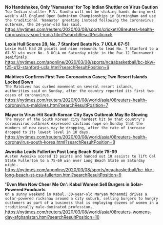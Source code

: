 **No Handshakes, Only 'Namastes' for Top Indian Shuttler on Virus Caution**\
`Top Indian shuttler P.V. Sindhu will not be shaking hands during next week's All England Open Badminton Championships in Birmingham and use the traditional 'Namaste' greeting instead following the coronavirus outbreak, the 24-year-old has said.`\
https://nytimes.com/reuters/2020/03/08/sports/cricket/08reuters-health-coronavirus-sport-india.html?searchResultPosition=5

**Lexie Hull Scores 28, No. 7 Stanford Beats No. 7 UCLA 67-51**\
`Lexie Hull had 28 points and nine rebounds to lead No. 7 Stanford to a 67-51 win over No. 8 UCLA on Saturday night in the Pac-12 Tournament semifinals.`\
https://nytimes.com/aponline/2020/03/08/sports/ncaabasketball/bc-bkw-t25-p12-stanford-ucla.html?searchResultPosition=6

**Maldives Confirms First Two Coronavirus Cases; Two Resort Islands Locked Down**\
`The Maldives has curbed movement on several resort islands, authorities said on Sunday, after the country reported its first two cases of coronavirus. `\
https://nytimes.com/reuters/2020/03/08/world/asia/08reuters-health-coronavirus-maldives.html?searchResultPosition=7

**Mayor in Virus-Hit South Korean City Says Outbreak May Be Slowing**\
`The mayor of the South Korean city hardest hit by that country's coronavirus outbreak expressed cautious hope on Sunday that the numbers of new cases may be dropping, after the rate of increase dropped to its lowest level in 10 days.`\
https://nytimes.com/reuters/2020/03/08/world/asia/08reuters-health-coronavirus-south-korea.html?searchResultPosition=8

**Awosika Leads Fullerton Past Long Beach State 75-69**\
`Austen Awosika scored 13 points and handed out 10 assists to lift Cal State Fullerton to a 75-69 win over Long Beach State on Saturday night.`\
https://nytimes.com/aponline/2020/03/08/sports/ncaabasketball/bc-bkc-long-beach-st-csu-fullerton.html?searchResultPosition=9

**'Even Men Now Cheer Me On': Kabul Women Sell Burgers in Solar-Powered Foodcarts**\
`On a sunny weekend in Kabul, 30-year-old Maryam Mohammdi drives a solar-powered rickshaw around a city suburb, selling burgers to hungry customers as part of a business that is employing dozens of women in a traditionally male-dominated profession.`\
https://nytimes.com/reuters/2020/03/08/world/asia/08reuters-womens-day-afghanistan.html?searchResultPosition=10


